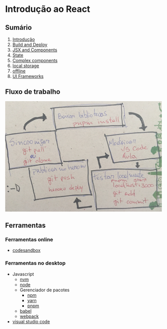 # [](#header-1) Introdução ao React


## [](#header-2) Sumário

1. [Introdução](react-01-intro)
2. [Build and Deploy](react-02-build)
3. [JSX and Components](react-03-components)
4. [State](react-04-state)
5. [Complex components](react-05-complex-components)
6. [local storage](react-06-localstorage)
7. [offline](react-07-offline)
8. [UI Frameworks](react-08-ui)


## [](#header-2) Fluxo de trabalho

![Fluxo de trabalho com o React e Heroku](img/react-flow.jpg)

## [](#header-2) Ferramentas

### [](#header-3) Ferramentas online

- [codesandbox](https://codesandbox.io/s/nk8nkn4q40)


### [](#header-3) Ferramentas no desktop

- Javascript
  - [nvm](https://github.com/creationix/nvm)
  - [node](https://nodejs.org/)
  - Gerenciador de pacotes
    - [npm](https://www.npmjs.com)
    - [yarn](https://yarnpkg.com)
    - [pnpm](https://pnpm.js.org)
  - [babel](http://babeljs.io)
  - [webpack](https://webpack.js.org)
- [visual studio code](https://code.visualstudio.com)